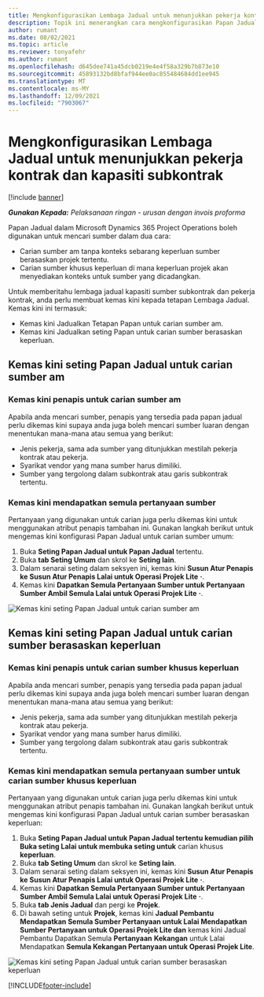 ```yaml
---
title: Mengkonfigurasikan Lembaga Jadual untuk menunjukkan pekerja kontrak dan kapasiti subkontrak
description: Topik ini menerangkan cara mengkonfigurasikan Papan Jadual dalam Microsoft Dynamics 365 Project Operations untuk menunjukkan kapasiti sumber subkontrak apabila kakitangan keperluan sumber projek.
author: rumant
ms.date: 08/02/2021
ms.topic: article
ms.reviewer: tonyafehr
ms.author: rumant
ms.openlocfilehash: d645dee741a45dcb0219e4e4f58a329b7b873e10
ms.sourcegitcommit: 45893132bd8bfaf944ee0ac855484684dd1ee945
ms.translationtype: MT
ms.contentlocale: ms-MY
ms.lasthandoff: 12/09/2021
ms.locfileid: "7903067"
---
```

# <a name="configure-schedule-board-to-show-contract-workers-and-subcontracted-capacity"></a>Mengkonfigurasikan Lembaga Jadual untuk menunjukkan pekerja kontrak dan kapasiti subkontrak 

[!include [banner](../../includes/dataverse-preview.md)]

_**Gunakan Kepada:** Pelaksanaan ringan - urusan dengan invois proforma_

Papan Jadual dalam Microsoft Dynamics 365 Project Operations boleh digunakan untuk mencari sumber dalam dua cara:

- Carian sumber am tanpa konteks sebarang keperluan sumber berasaskan projek tertentu.
- Carian sumber khusus keperluan di mana keperluan projek akan menyediakan konteks untuk sumber yang dicadangkan.

Untuk memberitahu lembaga jadual kapasiti sumber subkontrak dan pekerja kontrak, anda perlu membuat kemas kini kepada tetapan Lembaga Jadual. Kemas kini ini termasuk: 
- Kemas kini Jadualkan Tetapan Papan untuk carian sumber am.
- Kemas kini Jadualkan seting Papan untuk carian sumber berasaskan keperluan.

## <a name="update-schedule-board-settings-for-general-resource-search"></a>Kemas kini seting Papan Jadual untuk carian sumber am
### <a name="update-filters-for-general-resource-search"></a>Kemas kini penapis untuk carian sumber am
Apabila anda mencari sumber, penapis yang tersedia pada papan jadual perlu dikemas kini supaya anda juga boleh mencari sumber luaran dengan menentukan mana-mana atau semua yang berikut:
  - Jenis pekerja, sama ada sumber yang ditunjukkan mestilah pekerja kontrak atau pekerja.
  - Syarikat vendor yang mana sumber harus dimiliki.
  - Sumber yang tergolong dalam subkontrak atau garis subkontrak tertentu.
    
### <a name="update-retrieve-resource-query"></a>Kemas kini mendapatkan semula pertanyaan sumber
Pertanyaan yang digunakan untuk carian juga perlu dikemas kini untuk menggunakan atribut penapis tambahan ini. Gunakan langkah berikut untuk mengemas kini konfigurasi Papan Jadual untuk carian sumber umum:  
1. Buka **Seting Papan Jadual untuk Papan Jadual** tertentu.
2. Buka **tab Seting Umum** dan skrol ke **Seting lain**.
3. Dalam senarai seting dalam seksyen ini, kemas kini **Susun Atur Penapis ke Susun Atur Penapis Lalai untuk Operasi Projek Lite** **·**.
4. Kemas kini **Dapatkan Semula Pertanyaan Sumber untuk Pertanyaan Sumber Ambil Semula Lalai untuk Operasi Projek Lite** **·**.

![Kemas kini seting Papan Jadual untuk carian sumber am](../media/BoardSettings.png)  

## <a name="update-schedule-board-settings-for-requirementbased-resource-search"></a>Kemas kini seting Papan Jadual untuk carian sumber berasaskan keperluan
### <a name="update-filters-for-requirement-specific-resource-search"></a>Kemas kini penapis untuk carian sumber khusus keperluan 
Apabila anda mencari sumber, penapis yang tersedia pada papan jadual perlu dikemas kini supaya anda juga boleh mencari sumber luaran dengan menentukan mana-mana atau semua yang berikut:
 - Jenis pekerja, sama ada sumber yang ditunjukkan mestilah pekerja kontrak atau pekerja.
 - Syarikat vendor yang mana sumber harus dimiliki.
 - Sumber yang tergolong dalam subkontrak atau garis subkontrak tertentu.

### <a name="update-retrieve-resource-query-for-requirement-specific-resource-search"></a>Kemas kini mendapatkan semula pertanyaan sumber untuk carian sumber khusus keperluan 
Pertanyaan yang digunakan untuk carian juga perlu dikemas kini untuk menggunakan atribut penapis tambahan ini. Gunakan langkah berikut untuk mengemas kini konfigurasi Papan Jadual untuk carian sumber berasaskan keperluan:

1. Buka **Seting Papan Jadual untuk Papan Jadual tertentu kemudian pilih Buka seting Lalai untuk membuka seting untuk** carian khusus **keperluan**.
2. Buka **tab Seting Umum** dan skrol ke **Seting lain**.
3. Dalam senarai seting dalam seksyen ini, kemas kini **Susun Atur Penapis ke Susun Atur Penapis Lalai untuk Operasi Projek Lite** **·**.
4. Kemas kini **Dapatkan Semula Pertanyaan Sumber untuk Pertanyaan Sumber Ambil Semula Lalai untuk Operasi Projek Lite** **·**.
5. Buka **tab Jenis Jadual** dan pergi ke **Projek**.
6. Di bawah seting untuk **Projek**, kemas kini **Jadual Pembantu Mendapatkan Semula Sumber Pertanyaan untuk Lalai Mendapatkan Sumber Pertanyaan untuk Operasi Projek Lite dan** kemas kini Jadual Pembantu Dapatkan Semula **Pertanyaan** **Kekangan** untuk Lalai Mendapatkan **Semula Kekangan Pertanyaan untuk Operasi Projek Lite**.

![Kemas kini seting Papan Jadual untuk carian sumber berasaskan keperluan](../media/SASettings.png)  

[!INCLUDE[footer-include](../../includes/footer-banner.md)]
